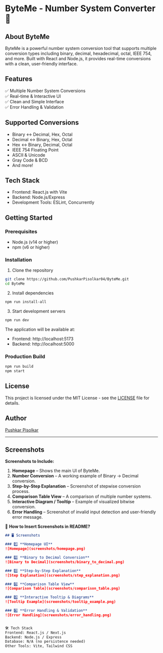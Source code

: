 # **ByteMe - Number System Converter** 🔢

## About ByteMe
ByteMe is a powerful number system conversion tool that supports multiple conversion types including binary, decimal, hexadecimal, octal, IEEE 754, and more. Built with React and Node.js, it provides real-time conversions with a clean, user-friendly interface.

## Features
✅ Multiple Number System Conversions  
✅ Real-time & Interactive UI  
✅ Clean and Simple Interface  
✅ Error Handling & Validation  

## Supported Conversions
- Binary ↔ Decimal, Hex, Octal
- Decimal ↔ Binary, Hex, Octal
- Hex ↔ Binary, Decimal, Octal
- IEEE 754 Floating Point
- ASCII & Unicode
- Gray Code & BCD
- And more!

## Tech Stack
- Frontend: React.js with Vite
- Backend: Node.js/Express
- Development Tools: ESLint, Concurrently

## Getting Started

### Prerequisites
- Node.js (v14 or higher)
- npm (v6 or higher)

### Installation
1. Clone the repository
```bash
git clone https://github.com/PushkarPisolkar04/ByteMe.git
cd ByteMe
```

2. Install dependencies
```bash
npm run install-all
```

3. Start development servers
```bash
npm run dev
```

The application will be available at:
- Frontend: http://localhost:5173
- Backend: http://localhost:5000

### Production Build
```bash
npm run build
npm start
```

## License
This project is licensed under the MIT License - see the [LICENSE](LICENSE) file for details.

## Author
[Pushkar Pisolkar](https://github.com/PushkarPisolkar04)

---

## **Screenshots**  

**Screenshots to Include:**  
1. **Homepage** – Shows the main UI of ByteMe.  
2. **Number Conversion** – A working example of Binary → Decimal conversion.  
3. **Step-by-Step Explanation** – Screenshot of stepwise conversion process.  
4. **Comparison Table View** – A comparison of multiple number systems.  
5. **Interactive Diagram / Tooltip** – Example of visualized bitwise conversion.  
6. **Error Handling** – Screenshot of invalid input detection and user-friendly error message.  

📌 **How to Insert Screenshots in README?**  
```md
## 🖥️ Screenshots

### 1️⃣ **Homepage UI**
![Homepage](screenshots/homepage.png)

### 2️⃣ **Binary to Decimal Conversion**
![Binary to Decimal](screenshots/binary_to_decimal.png)

### 3️⃣ **Step-by-Step Explanation**
![Step Explanation](screenshots/step_explanation.png)

### 4️⃣ **Comparison Table View**
![Comparison Table](screenshots/comparison_table.png)

### 5️⃣ **Interactive Tooltip & Diagrams**
![Tooltip Example](screenshots/tooltip_example.png)

### 6️⃣ **Error Handling & Validation**
![Error Handling](screenshots/error_handling.png)


🛠️ Tech Stack
Frontend: React.js / Next.js
Backend: Node.js / Express
Database: N/A (no persistence needed)
Other Tools: Vite, Tailwind CSS

